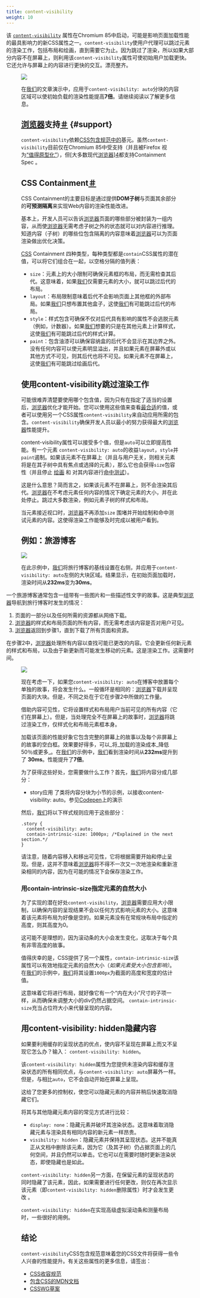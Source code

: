 ```yaml
---
title: content-visibility
weight: 10
---
```

该 [`content-visibility`][1] 属性在Chromium 85中启动，可能是影响页面加载性能的最具影响力的新CSS属性之一。`content-visibility`使用户代理可以跳过元素的渲染工作，包括布局和绘画，直到需要它为止。因为跳过了渲染，所以如果大部分内容不在屏幕上，则利用该`content-visibility`属性可使初始用户加载更快。它还允许与屏幕上的内容进行更快的交互。漂亮整齐。<figure class="w-figure">

![](/images/posts/csscontentdemo.jpeg)

在[我们](https://www.w3cdoc.com)的文章演示中，应用于`content-visibility: auto`分块的内容区域可以使初始负载的渲染性能提高**7倍**。请继续阅读以了解更多信息。  

## [浏览器](https://www.w3cdoc.com)支持<a class="w-headline-link" href="https://web.dev/content-visibility/#support" aria-hidden="true">＃</a> {#support}

`content-visibility`依赖[CSS包含规范中的][2]基元。虽然`content-visibility`目前仅在Chromium 85中受支持（并且被Firefox 视为[“值得原型化”][3]），但[大多数现代[浏览器](https://www.w3cdoc.com)][4]都支持Containment Spec 。

## CSS Containment<a class="w-headline-link" href="https://web.dev/content-visibility/#containment" aria-hidden="true">＃</a>

CSS Containment的主要目标是通过提供**DOM子树**与页面其余部分的**可预测隔离**来实现Web内容的渲染性能改进。

基本上，开发人员可以告诉[浏览器](https://www.w3cdoc.com)页面的哪些部分被封装为一组内容，从而使[浏览器](https://www.w3cdoc.com)无需考虑子树之外的状态就可以对内容进行推理。知道内容（子树）的哪些位包含隔离的内容意味着[浏览器](https://www.w3cdoc.com)可以为页面渲染做出优化决策。

[CSS][5] Containment 四种类型，每种类型都是`contain`CSS属性的潜在值，可以将它们组合在一起，以空格分隔的值列表：

* `size`：元素上的大小限制可确保元素框的布局，而无需检查其后代。这意味着，如果[我们](https://www.w3cdoc.com)仅需要元素的大小，就可以跳过后代的布局。
* `layout`：布局限制意味着后代不会影响页面上其他框的外部布局。如果[我们](https://www.w3cdoc.com)只想布置其他盒子，这使[我们](https://www.w3cdoc.com)有可能跳过后代的布局。
* `style`：样式包含可确保不仅对后代具有影响的属性不会逃脱元素（例如，计数器）。如果[我们](https://www.w3cdoc.com)想要的只是在其他元素上计算样式，这使[我们](https://www.w3cdoc.com)有可能跳过后代的样式计算。
* `paint`：包含油漆可以确保容纳盒的后代不会显示在其边界之外。没有任何内容可以使元素明显溢出，并且如果元素在屏幕外或以其他方式不可见，则其后代也将不可见。如果元素不在屏幕上，这使[我们](https://www.w3cdoc.com)有可能跳过绘画后代。

## 使用content-visibility跳过渲染工作

可能很难弄清楚要使用哪个包含值，因为只有在指定了适当的设置后，[浏览器](https://www.w3cdoc.com)优化才能开始。您可以使用这些值来查看[最合适][5]的值，或者可以使用另一个CSS属性`content-visibility`来自动应用所需的包含。`content-visibility`确保开发人员以最小的努力获得最大的[浏览器](https://www.w3cdoc.com)性能提升。

content-visibility属性可以接受多个值，但是`auto`可以立即提高性能。有一个元素 `content-visibility: auto`的收益`layout`，`style`并`paint`遏制。如果该元素不在屏幕上（并且与用户无关，则相关元素将是在其子树中具有焦点或选择的元素），那么它也会获得`size`包容性（并且停止 [绘画][6] 和 对其内容进行[命中测试][7]）。

这是什么意思？简而言之，如果该元素不在屏幕上，则不会渲染其后代。[浏览器](https://www.w3cdoc.com)在不考虑元素任何内容的情况下确定元素的大小，并在此处停止。跳过大多数渲染，例如元素子树的样式和布局。

当元素接近视口时，[浏览器](https://www.w3cdoc.com)不再添加`size` 围堵并开始绘制和命中测试元素的内容。这使得渲染工作能够及时完成以被用户看到。

## 例如：旅游博客

![](/images/posts/img_5f6b4692bbe81.webp)

在此示例中，[我们](https://www.w3cdoc.com)将旅行博客的基线设置在右侧，并应用于`content-visibility: auto`左侧的大块区域。结果显示，在初始页面加载时，渲染时间从**232ms**变为**30ms**。</figcaption></figure>

一个旅游博客通常包含一组带有一些图片和一些描述性文字的故事。这是典型[浏览器](https://www.w3cdoc.com)导航到旅行博客时发生的情况：

  1. 页面的一部分以及任何所需的资源都从网络下载。
  2. [浏览器](https://www.w3cdoc.com)的样式和布局页面的所有内容，而无需考虑该内容是否对用户可见。
  3. [浏览器](https://www.w3cdoc.com)返回到步骤1，直到下载了所有页面和资源。

在步骤2中，[浏览器](https://www.w3cdoc.com)处理所有内容以查找可能已更改的内容。它会更新任何新元素的样式和布局，以及由于新更新而可能发生移动的元素。这是渲染工作。这需要时间。<figure class="w-figure">

![](/images/posts/csscontentdemo.jpeg)

现在考虑一下，如果您`content-visibility: auto`在博客中放置每个单独的故事，将会发生什么。一般循环是相同的：[浏览器](https://www.w3cdoc.com)下载并呈现页面的大块。但是，不同之处在于它在步骤2中所做的工作量。

借助内容可见性，它将设置样式和布局用户当前可见的所有内容（它们在屏幕上）。但是，当处理完全不在屏幕上的故事时，[浏览器](https://www.w3cdoc.com)将跳过渲染工作，仅样式化和布局元素框本身。

加载该页面的性能好象它包含完整的屏幕上的故事以及每个非屏幕上的故事的空白框。效果要好得多，可以_将_加载的渲染成本_降低50％或更多_。在[我们](https://www.w3cdoc.com)的示例中，[我们](https://www.w3cdoc.com)看到渲染时间从**232ms**提升到了 **30ms**。性能提升了**7倍**。

为了获得这些好处，您需要做什么工作？首先，[我们](https://www.w3cdoc.com)将内容分成几部分：
- story应用 了类将内容分块为小节的示例，以接收content-visibility: auto。参见[Codepen](https://codepen.io/vmpstr/pen/xxZoyMb)上的演示

然后，[我们](https://www.w3cdoc.com)将以下样式规则应用于这些部分：
```
.story {
  content-visibility: auto;
  contain-intrinsic-size: 1000px; /*Explained in the next section.*/
}
```

请注意，随着内容移入和移出可见性，它将根据需要开始和停止呈现。但是，这并不意味着[浏览器](https://www.w3cdoc.com)将不得不一次又一次地渲染和重新渲染相同的内容，因为在可能的情况下会保存渲染工作。

### 用contain-intrinsic-size指定元素的自然大小

为了实现的潜在好处`content-visibility`，[浏览器](https://www.w3cdoc.com)需要应用大小限制，以确保内容的呈现结果不会以任何方式影响元素的大小。这意味着该元素将布局为好像是空的。如果元素没有在常规块布局中指定的高度，则其高度为0。

这可能不是理想的，因为滚动条的大小会发生变化，这取决于每个具有非零高度的故事。

值得庆幸的是，CSS提供了另一个属性，`contain-intrinsic-size`该属性可以有效地指定元素的自然大小（_如果元素受大小包含影响）_。在[我们](https://www.w3cdoc.com)的示例中，[我们](https://www.w3cdoc.com)将其设置`1000px`为截面的高度和宽度的估计值。

这意味着它将进行布局，就好像它有一个“内在大小”尺寸的子项一样，从而确保未调整大小的div仍然占据空间。 `contain-intrinsic-size`充当占位符大小来代替呈现的内容。

## 用content-visibility: hidden隐藏内容

如果要利用缓存的呈现状态的优点，使内容不呈现在屏幕上而又不呈现它怎么办？输入： `content-visibility: hidden`。

该`content-visibility: hidden`属性为您提供未渲染内容和缓存渲染状态的所有相同优点，与`content-visibility: auto`屏幕外一样。但是，与相比`auto`，它不会自动开始在屏幕上呈现。

这给了您更多的控制权，使您可以隐藏元素的内容并稍后快速取消隐藏它们。

将其与其他隐藏元素内容的常见方式进行比较：

* `display: none`：隐藏元素并破坏其渲染状态。这意味着取消隐藏元素与渲染具有相同内容的新元素一样昂贵。
* `visibility: hidden`：隐藏元素并保持其呈现状态。这并不能真正从文档中删除该元素，因为它（及其子树）仍占据页面上的几何空间，并且仍然可以单击。它也可以在需要时随时更新渲染状态，即使隐藏也是如此。

`content-visibility: hidden`另一方面，在保留元素的呈现状态的同时隐藏了该元素，因此，如果需要进行任何更改，则仅在再次显示该元素（即`content-visibility: hidden`删除属性）时才会发生更改 。

`content-visibility: hidden`在实现高级虚拟滚动条和测量布局时，一些很好的用例。

## 结论

`content-visibility`CSS包含规范意味着您的CSS文件将获得一些令人兴奋的性能提升。有关这些属性的更多信息，请签出：

* [CSS收容规范][2]
* [包含CSS的MDN文档][10]
* [CSSWG草案][11]

 [1]: https://drafts.csswg.org/css-contain/#propdef-content-visibility
 [2]: http://drafts.csswg.org/css-contain/
 [3]: https://github.com/mozilla/standards-positions/issues/135
 [4]: https://caniuse.com/#feat=css-containment
 [5]: https://developers.google.com/web/updates/2016/06/css-containment
 [6]: https://developers.google.com/web/updates/2018/09/inside-browser-part3#paint
 [7]: https://developers.google.com/web/updates/2018/09/inside-browser-part4#finding_the_event_target
 [8]: https://codepen.io/una/pen/rNxEWLo
 [9]: https://codepen.io/vmpstr/pen/xxZoyMb
 [10]: https://developer.mozilla.org/en-US/docs/Web/CSS/CSS_Containment
 [11]: https://github.com/w3c/csswg-drafts
